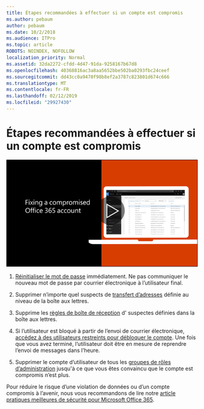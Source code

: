 ```yaml
---
title: Étapes recommandées à effectuer si un compte est compromis
ms.author: pebaum
author: pebaum
ms.date: 10/2/2018
ms.audience: ITPro
ms.topic: article
ROBOTS: NOINDEX, NOFOLLOW
localization_priority: Normal
ms.assetid: 32da2272-cfdd-4d47-91da-9258167b67d8
ms.openlocfilehash: 40368816ac3a8aa5652bbe502ba0293fbc24ceef
ms.sourcegitcommit: dd43cc0a9470f98b8ef2a3787c823801d674c666
ms.translationtype: MT
ms.contentlocale: fr-FR
ms.lasthandoff: 02/12/2019
ms.locfileid: "29927430"
---
```

# <a name="recommended-steps-to-take-if-an-account-is-compromised"></a>Étapes recommandées à effectuer si un compte est compromis

[![Résoudre un compte Office 365 compromis](media/797f355b-22a1-468e-91a4-a9d5bc45b19a.png)](https://www.microsoft.com/videoplayer/embed/RE2jvOb?pid=ocpVideo0-innerdiv-oneplayer&amp;postJsllMsg=true&amp;maskLevel=20&amp;autoplay=true)
  
1. [Réinitialiser le mot de passe](https://support.office.com/article/7a5d073b-7fae-4aa5-8f96-9ecd041aba9c) immédiatement. Ne pas communiquer le nouveau mot de passe par courrier électronique à l’utilisateur final. 
    
2. Supprimer n’importe quel suspects de [transfert d’adresses](https://support.office.com/article/ab5eb117-0f22-4fa7-a662-3a6bdb0add74) définie au niveau de la boîte aux lettres. 
    
3. Supprime les [règles de boîte de réception](https://support.office.com/article/1433E3A0-7FB0-4999-B536-50E05CB67FED) d' suspectes définies dans la boîte aux lettres. 
    
4. Si l’utilisateur est bloqué à partir de l’envoi de courrier électronique, [accédez à des utilisateurs restreints pour débloquer le compte](https://protection.office.com/?hash=/restrictedusers). Une fois que vous avez terminé, l’utilisateur doit être en mesure de reprendre l’envoi de messages dans l’heure.
    
5. Supprimer le compte d’utilisateur de tous les [groupes de rôles d’administration](https://support.office.com/article/eac4d046-1afd-4f1a-85fc-8219c79e1504) jusqu'à ce que vous êtes convaincu que le compte est compromis n’est plus. 
    
Pour réduire le risque d’une violation de données ou d’un compte compromis à l’avenir, nous vous recommandons de lire notre [article pratiques meilleures de sécurité pour Microsoft Office 365](https://support.office.com/article/9295e396-e53d-49b9-ae9b-0b5828cdedc3).
  

